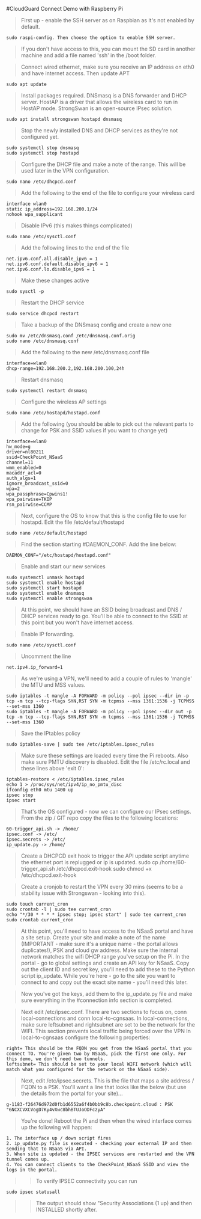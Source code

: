 #CloudGuard Connect Demo with Raspberry Pi


> First up - enable the SSH server as on Raspbian as it's not enabled by default. 

	sudo raspi-config. Then choose the option to enable SSH server.

> If you don't have access to this, you can mount the SD card in another machine and add a file named 'ssh' in the /boot folder.

> Connect wired ethernet, make sure you receive an IP address on eth0 and have internet access. Then update APT

	sudo apt update

> Install packages required. DNSmasq is a DNS forwarder and DHCP server. HostAP is a driver that allows the wireless card to run in HostAP mode. StrongSwan is an open-source IPsec solution.
	
	sudo apt install strongswan hostapd dnsmasq

> Stop the newly installed DNS and DHCP services as they're not configured yet.

	sudo systemctl stop dnsmasq
	sudo systemctl stop hostapd
	
> Configure the DHCP file and make a note of the range. This will be used later in the VPN configuration.
	
	sudo nano /etc/dhcpcd.conf

> Add the following to the end of the file to configure your wireless card

    interface wlan0
	static ip_address=192.168.200.1/24
	nohook wpa_supplicant

> Disable IPv6 (this makes things complicated)

    sudo nano /etc/sysctl.conf
    
> Add the following lines to the end of the file

    net.ipv6.conf.all.disable_ipv6 = 1
    net.ipv6.conf.default.disable_ipv6 = 1
    net.ipv6.conf.lo.disable_ipv6 = 1

> Make these changes active

    sudo sysctl -p
    
> Restart the DHCP service

	sudo service dhcpcd restart
	
> Take a backup of the DNSmasq config and create a new one

	sudo mv /etc/dnsmasq.conf /etc/dnsmasq.conf.orig
	sudo nano /etc/dnsmasq.conf
	
> Add the following to the new /etc/dnsmasq.conf file

    interface=wlan0
    dhcp-range=192.168.200.2,192.168.200.100,24h

> Restart dnsmasq

	sudo systemctl restart dnsmasq

> Configure the wireless AP settings

	sudo nano /etc/hostapd/hostapd.conf

> Add the following (you should be able to pick out the relevant parts to change for PSK and SSID values if you want to change yet)

    interface=wlan0
    hw_mode=g
    driver=nl80211
    ssid=CheckPoint_NSaaS
    channel=11
    wmm_enabled=0
    macaddr_acl=0
    auth_algs=1
    ignore_broadcast_ssid=0
    wpa=2
    wpa_passphrase=Cpwins1!
    wpa_pairwise=TKIP
    rsn_pairwise=CCMP

> Next, configure the OS to know that this is the config file to use for hostapd. Edit the file /etc/default/hostapd

	sudo nano /etc/default/hostapd

> Find the section starting #DAEMON_CONF. Add the line below:

    DAEMON_CONF="/etc/hostapd/hostapd.conf"

> Enable and start our new services

	sudo systemctl unmask hostapd
	sudo systemctl enable hostapd
	sudo systemctl start hostapd
	sudo systemctl enable dnsmasq
    sudo systemctl enable strongswan
	
> At this point, we should have an SSID being broadcast and DNS / DHCP services ready to go. You'll be able to connect to the SSID at this point but you won't have internet access.

> Enable IP forwarding.

	sudo nano /etc/sysctl.conf
		
> Uncomment the line
	
    net.ipv4.ip_forward=1

> As we're using a VPN, we'll need to add a couple of rules to 'mangle' the MTU and MSS values.
	
	sudo iptables -t mangle -A FORWARD -m policy --pol ipsec --dir in -p tcp -m tcp --tcp-flags SYN,RST SYN -m tcpmss --mss 1361:1536 -j TCPMSS --set-mss 1360
	sudo iptables -t mangle -A FORWARD -m policy --pol ipsec --dir out -p tcp -m tcp --tcp-flags SYN,RST SYN -m tcpmss --mss 1361:1536 -j TCPMSS --set-mss 1360

> Save the IPtables policy

	sudo iptables-save | sudo tee /etc/iptables.ipsec_rules
	
> Make sure these settings are loaded every time the Pi reboots. Also make sure PMTU discovery is disabled. Edit the file /etc/rc.local and these lines above 'exit 0':

    iptables-restore < /etc/iptables.ipsec_rules
    echo 1 > /proc/sys/net/ipv4/ip_no_pmtu_disc
    ifconfig eth0 mtu 1400 up
    ipsec stop
    ipsec start

> That's the OS configured - now we can configure our IPsec settings. From the zip / GIT repo copy the files to the following locations:

    60-trigger_api.sh -> /home/
    ipsec.conf -> /etc/
    ipsec.secrets -> /etc/
    ip_update.py -> /home/

> Create a DHCPCD exit hook to trigger the API update script anytime the ethernet port is replugged or ip is updated.
    sudo cp /home/60-trigger_api.sh /etc/dhcpcd.exit-hook
    sudo chmod +x /etc/dhcpcd.exit-hook

> Create a cronjob to restart the VPN every 30 mins (seems to be a stability issue with Strongswan - looking into this).

    sudo touch current_cron    
    sudo crontab -l | sudo tee current_cron
    echo "*/30 * * * * ipsec stop; ipsec start" | sudo tee current_cron
    sudo crontab current_cron

    
> At this point, you'll need to have access to the NSaaS portal and have a site setup.
> Create your site and make a note of the name (IMPORTANT - make sure it's a unique name - the portal allows duplicates!), PSK and cloud gw address. Make sure the internal network matches the wifi DHCP range you've setup on the Pi.
> In the portal - go to global settings and create an API key for NSaaS. Copy out the client ID and secret key, you'll need to add these to the Python script ip_update.
> While you're here - go to the site you want to connect to and copy out the exact site name - you'll need this later.

> Now you've got the keys, add them to the ip_update.py file and make sure everything in the #connection info section is completed.

> Next edit /etc/ipsec.conf. There are two sections to focus on, conn local-connections and conn local-to-cgnsaas.
> In local-connections, make sure leftsubnet and rightsubnet are set to be the network for the WIFI. This section prevents local traffic being forced over the VPN
> In local-to-cgnsaas configure the following properties:
    
    right= This should be the FQDN you get from the NSaaS portal that you connect TO. You're given two by NSaaS, pick the first one only. For this demo, we don't need two tunnels.
    leftsubnet= This should be set to your local WIFI network (which will match what you configured for the network on the NSaaS side).

> Next, edit /etc/ipsec.secrets. This is the file that maps a site address / FQDN to a PSK. You'll want a line that looks like the below (but use the details from the portal for your site)...

    g-1183-f26476d972d0fb1d6552a6f4b0bb9c8b.checkpoint.cloud : PSK "6NCXCVXCVogD7Ky4vXwc8bhBTUJoODFczyA"
    
> You're done! Reboot the Pi and then when the wired interface comes up the following will happen:
    
    1. The interface up / down script fires
    2. ip_update.py file is executed - checking your external IP and then sending that to NSaaS via API.
    3. When site is updated - the IPSEC services are restarted and the VPN tunnel comes up.
    4. You can connect clients to the CheckPoint_NSaaS SSID and view the logs in the portal.
    
>> To verify IPSEC connectivity you can run
    
    sudo ipsec statusall
    
>> The output should show "Security Associations (1 up) and then INSTALLED shortly after.
